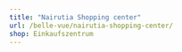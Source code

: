 ```yaml
---
title: "Nairutia Shopping center"
url: /belle-vue/nairutia-shopping-center/
shop: Einkaufszentrum
---
```

